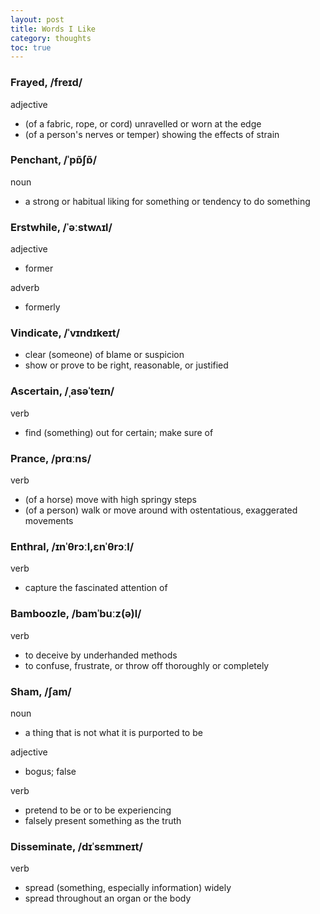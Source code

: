 ```yaml
---
layout: post
title: Words I Like
category: thoughts
toc: true
---
```


### Frayed, /freɪd/

adjective
- (of a fabric, rope, or cord) unravelled or worn at the edge
- (of a person's nerves or temper) showing the effects of strain

### Penchant, /ˈpɒ̃ʃɒ̃/

noun
- a strong or habitual liking for something or tendency to do something

### Erstwhile, /ˈəːstwʌɪl/

adjective
- former

adverb
- formerly

### Vindicate, /ˈvɪndɪkeɪt/

- clear (someone) of blame or suspicion
- show or prove to be right, reasonable, or justified

### Ascertain, /ˌasəˈteɪn/

verb
- find (something) out for certain; make sure of

### Prance, /prɑːns/

verb
- (of a horse) move with high springy steps
- (of a person) walk or move around with ostentatious, exaggerated movements

### Enthral, /ɪnˈθrɔːl,ɛnˈθrɔːl/

verb
- capture the fascinated attention of

### Bamboozle, /bamˈbuːz(ə)l/

verb
- to deceive by underhanded methods
- to confuse, frustrate, or throw off thoroughly or completely

### Sham, /ʃam/

noun
- a thing that is not what it is purported to be

adjective
- bogus; false

verb
- pretend to be or to be experiencing
- falsely present something as the truth

### Disseminate, /dɪˈsɛmɪneɪt/

verb
- spread (something, especially information) widely
- spread throughout an organ or the body
